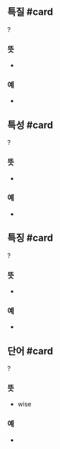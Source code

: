 ## 특질 #card
?
### 뜻
-
### 예
-

## 특성 #card
?
### 뜻
-
### 예
-

## 특징 #card
?
### 뜻
-
### 예
-

## 단어 #card
?
### 뜻
- wise
### 예
-
